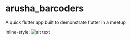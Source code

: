 # arusha_barcoders

A quick flutter app built to demonstrate flutter in a meetup


Inline-style: 
![alt text](screens/screen1 "")

